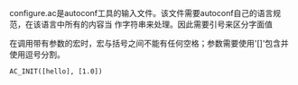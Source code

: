 configure.ac是autoconf工具的输入文件。该文件需要autoconf自己的语言规范，在该语言中所有的内容当
作字符串来处理。因此需要引号来区分字面值

在调用带有参数的宏时，宏与括号之间不能有任何空格；参数需要使用'[]'包含并使用逗号分割。




```autoconf
AC_INIT([hello], [1.0])
```


```autoconf

```

